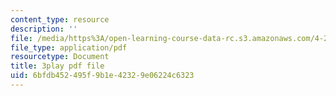 ```yaml
---
content_type: resource
description: ''
file: /media/https%3A/open-learning-course-data-rc.s3.amazonaws.com/4-241j-theory-of-city-form-spring-2013/6bfdb452495f9b1e42329e06224c6323_3V5ORt7shjI.pdf
file_type: application/pdf
resourcetype: Document
title: 3play pdf file
uid: 6bfdb452-495f-9b1e-4232-9e06224c6323
---
```

